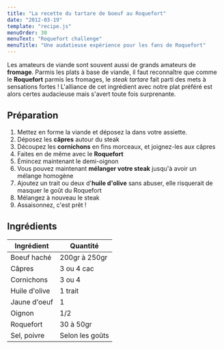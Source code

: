 ```yaml
---
title: "La recette du tartare de boeuf au Roquefort"
date: "2012-03-19"
template: "recipe.js"
menuOrder: 30
menuText: "Roquefort challenge"
menuTitle: "Une audatieuse expérience pour les fans de Roquefort"
---
```



Les amateurs de viande sont souvent aussi de grands amateurs de **fromage**.
Parmis les plats à base de viande, il faut reconnaître que comme le **Roquefort**
parmis les fromages, le _steak tartare_ fait parti des mets à sensations fortes !
L'alliance de cet ingrédient avec notre plat préféré est alors certes audacieuse
mais s'avert toute fois surprenante.

## Préparation

1. Mettez en forme la viande et déposez la dans votre assiette.
1. Déposez les **câpres** autour du steak
1. Découpez les **cornichons** en fins morceaux, et joignez-les aux câpres
1. Faites en de même avec le **Roquefort**
1. Émincez maintenant le demi-oignon
1. Vous pouvez maintenant **mélanger votre steak** jusqu'à avoir un mélange homogène
1. Ajoutez un trait ou deux d'**huile d'olive** sans abuser, elle risquerait de masquer le goût du Roquefort
1. Mélangez à nouveau le steak
1. Assaisonnez, c'est prêt !

## Ingrédients

| Ingrédient	    | Quantité        |
| ----------------- | -----------     |
| Boeuf haché       | 200gr à 250gr   |
| Câpres 	        | 3 ou 4 cac      |
| Cornichons        | 3 ou 4          |
| Huile d'olive	    | 1 trait         |
| Jaune d'oeuf      | 1               |
| Oignon            | 1/2             |
| Roquefort         | 30 à 50gr       |
| Sel, poivre       | Selon les goûts |


